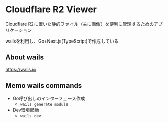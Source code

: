 # Cloudflare R2 Viewer

Cloudflare R2に置いた静的ファイル（主に画像）を便利に管理するためのアプリケーション

wailsを利用し、Go+Next.js(TypeScript)で作成している

## About wails

https://wails.io

## Memo wails commands

- Go呼び出しのインターフェース作成
    - `wails generate module`
- Dev環境起動
    - `wails dev`
